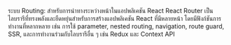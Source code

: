 ระบบ Routing: สำหรับการนำทางระหว่างหน้าในแอปพลิเคชัน React
React Router เป็นไลบรารีที่ทรงพลังและยืดหยุ่นสำหรับการสร้างแอปพลิเคชัน React ที่มีหลายหน้า โดยมีฟังก์ชันการทำงานที่หลากหลาย เช่น การใช้ parameter, nested routing, navigation, route guard, SSR, และการทำงานร่วมกับไลบรารีอื่น ๆ เช่น Redux และ Context API